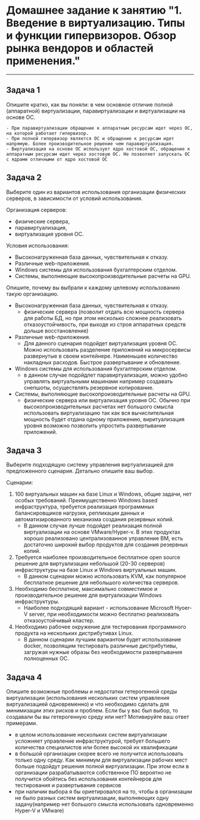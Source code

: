 
# Домашнее задание к занятию "1. Введение в виртуализацию. Типы и функции гипервизоров. Обзор рынка вендоров и областей применения."

---

## Задача 1

Опишите кратко, как вы поняли: в чем основное отличие полной (аппаратной) виртуализации, паравиртуализации и виртуализации на основе ОС.

    - При паравиртуализации обращение к аппаратным ресурсам идет через ОС, на которой работает гипервизор.
    - При полной гипервизор является ОС и обращение к ресурсам идет напрямую. Более производительное решение чем паравиртуализация.
    - Виртуализация на основе ОС использует ядро хостовой ОС, обращение к аппаратным ресурсам идет через хостовую ОС. Не позволяет запускать ОС с ядрами отличными от ядро хостовой ОС

## Задача 2

Выберите один из вариантов использования организации физических серверов, в зависимости от условий использования.

Организация серверов:
- физические сервера,
- паравиртуализация,
- виртуализация уровня ОС.

Условия использования:
- Высоконагруженная база данных, чувствительная к отказу.
- Различные web-приложения.
- Windows системы для использования бухгалтерским отделом.
- Системы, выполняющие высокопроизводительные расчеты на GPU.

Опишите, почему вы выбрали к каждому целевому использованию такую организацию.

- Высоконагруженная база данных, чувствительная к отказу.
  - физические сервера (позволит отдать всю мощность сервера для работы БД, но при этом несколько сложнее реализовать отказоустойчивость, при выходе из строя аппаратных средств дольше восстановление)
- Различные web-приложения.
  - Для данного сценария подойдет виртуализация уровня ОС. Можно использовать разделение приложений на микросервисы развернутые в своем контейнере. Наименьшее количество накладных расходов. Быстрое развертывание и обновление.
- Windows системы для использования бухгалтерским отделом.
  - в данном случае подойдлет паравиртуализация, можно удобно управлять виртуальными машинами например создавать снепшоты, осуществлять резервное копирование.
- Системы, выполняющие высокопроизводительные расчеты на GPU.
  - физические сервера или виртуализация уровня ОС. Обычно при высокопроизводительных расчетах нет большого смысла использовать виртуализацию так как вся вычислительная мощность будет отдана одному приложению, виритуализация уровня возможно позволить упростить развертывание приложений.



## Задача 3

Выберите подходящую систему управления виртуализацией для предложенного сценария. Детально опишите ваш выбор.

Сценарии:

1. 100 виртуальных машин на базе Linux и Windows, общие задачи, нет особых требований. Преимущественно Windows based инфраструктура, требуется реализация программных балансировщиков нагрузки, репликации данных и автоматизированного механизма создания резервных копий.
    - В данном случае лучше подойдет реализация полной виртуализации на основе VMware/Hyper-v. В этих продуктах хорошо реализовано централизованное управление ВМ, есть достаточно широкий выбор продуктов для создания резервных копий.
2. Требуется наиболее производительное бесплатное open source решение для виртуализации небольшой (20-30 серверов) инфраструктуры на базе Linux и Windows виртуальных машин.
   - В данном сценарии можно использовать KVM, как популярное бесплатное решение для небольшого количества серверов.
1. Необходимо бесплатное, максимально совместимое и производительное решение для виртуализации Windows инфраструктуры.
   - Наиболее подходящий вариант - использование Microsoft Hyoer-V server, при необходимости можно бесплатно реализовать отказоустойчивый кластер.
1. Необходимо рабочее окружение для тестирования программного продукта на нескольких дистрибутивах Linux.
    - В данном сценарии лучшим вариантом будет использование docker, позволящим тестировать различные дистрибутивы, загружая нужные образы без необходимости развертывания полноценных ОС.

## Задача 4

Опишите возможные проблемы и недостатки гетерогенной среды виртуализации (использования нескольких систем управления виртуализацией одновременно) и что необходимо сделать для минимизации этих рисков и проблем. Если бы у вас был выбор, то создавали бы вы гетерогенную среду или нет? Мотивируйте ваш ответ примерами.

   -  в целом использование нескольких систем виртуализации усложняет управление инфраструктурой, требует большего количества специалистов или более высокой их квалификации
   -  в большой организации скорее всего не получится использовать только одну среду. Как минимум для виртуализации рабочих мест больше подойдут решения полной виртуализации. При этом если в организации разрабатываются собственное ПО вероятно не получится обойтись без использования контейнеров для тестирования и развертывания сервисов
   -  при наличии выбора я бы ориетировался на то, чтобы в организации не было разных систем виртуализации, выполняющих одну задачу(например нет большого смысла использовать одновременно Hyper-V и VMware)
